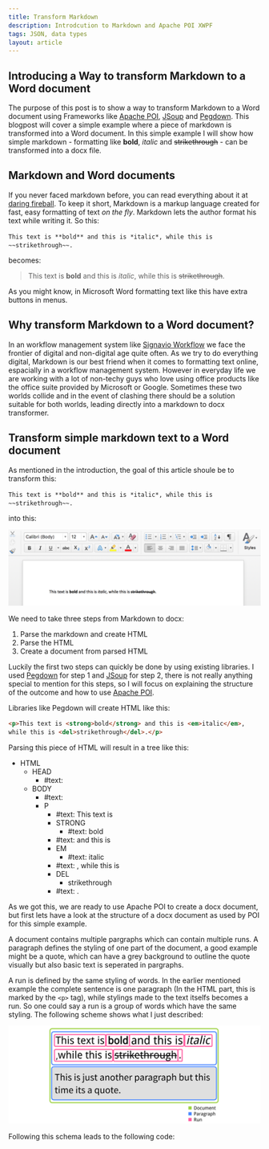 ```yaml
---
title: Transform Markdown
description: Introdcution to Markdown and Apache POI XWPF
tags: JSON, data types
layout: article
---
```


## Introducing a Way to transform Markdown to a Word document
The purpose of this post is to show a way to transform Markdown
to a Word document using Frameworks like [Apache POI](https://poi.apache.org/document/), 
[JSoup](https://jsoup.org/) and [Pegdown](https://github.com/sirthias/pegdown).
This blogpost will cover a simple example where a piece of markdown is transformed into a Word document. 
In this simple example I will show how simple markdown - formatting like **bold**, *italic* and ~~strikethrough~~ - can be transformed into a docx file.
## Markdown and Word documents
If you never faced markdown before, you can read everything about it at [daring fireball](https://daringfireball.net/projects/markdown/). To keep it short, Markdown is a markup language created for fast, easy formatting of text *on the fly*. Markdown lets the author format his text while writing it. So this:

`
This text is **bold** and this is *italic*, while this is ~~strikethrough~~. 
`

becomes:

>This text is **bold** and this is *italic*, while this is ~~strikethrough~~. 

As you might know, in Microsoft Word formatting text like this have extra buttons in menus. 
## Why transform Markdown to a Word document?
In an workflow management system like [Signavio Workflow](http://www.signavio.com/products/workflow/) we face the frontier of digital and non-digital age quite often. As we try to do everything digital, Markdown is our best friend when it comes to formatting text online, espacially in a workflow management system. However in everyday life we are working with a lot of non-techy guys who love using office products like the office suite provided by Microsoft or Google.
Sometimes these two worlds collide and in the event of clashing there should be a solution suitable for both worlds, leading directly into a markdown to docx transformer. 
## Transform simple markdown text to a Word document 
As mentioned in the introduction, the goal of this article shoule be to transform this:

`
This text is **bold** and this is *italic*, while this is ~~strikethrough~~. 
`

into this:

![docx simple text](../2017/DocxText.png)

We need to take three steps from Markdown to docx:

1. Parse the markdown and create HTML
2. Parse the HTML 
3. Create a document from parsed HTML

Luckily the first two steps can quickly be done by using existing libraries. I used [Pegdown](https://github.com/sirthias/pegdown) for step 1 and [JSoup](https://jsoup.org/) for step 2, there is not really anything special to mention for this steps, so I will focus on explaining the structure of the outcome and how to use [Apache POI](https://poi.apache.org/document/). 

Libraries like Pegdown will create HTML like this:
```html
<p>This text is <strong>bold</strong> and this is <em>italic</em>, 
while this is <del>strikethrough</del>.</p>
```
Parsing this piece of HTML will result in a tree like this:

- HTML
  - HEAD
    - #text:
  - BODY
    - #text: 
    - P
      - #text: This text is 
      - STRONG
        - #text: bold 
      - #text: and this is 
      - EM 
        - #text: italic
      - #text: , while this is 
      - DEL 
        - strikethrough
      - #text: .
     
As we got this, we are ready to use Apache POI to create a docx document, but first lets have a look at the structure of a docx document as used by POI for this simple example.

A document contains multiple pargraphs which can contain multiple runs. A paragraph defines the styling of one part of the document, a good example might be a quote, which can have a grey background to outline the quote visually but also basic text is seperated in pargraphs. 

A run is defined by the same styling of words. In the earlier mentioned example the complete sentence is one paragraph (In the HTML part, this is marked by the `<p>` tag), while stylings made to the text itselfs becomes a run. So one could say a run is a group of words which have the same styling. The following scheme shows what I just described:

![docx scheme](../2017/document-scheme-with-legend.png)

Following this schema leads to the following code:

```java

```
